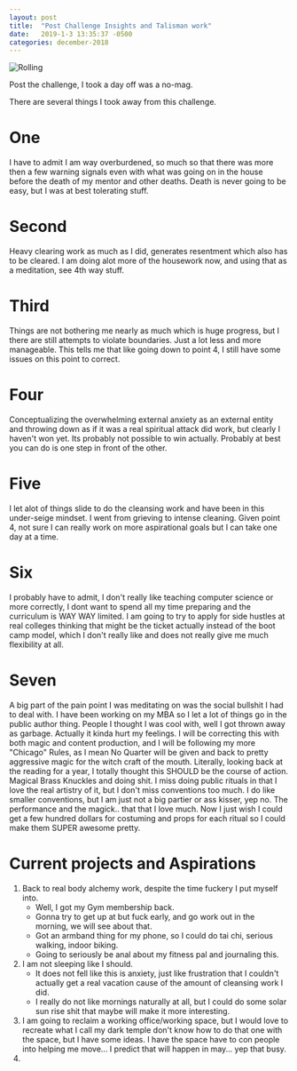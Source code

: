 ```yaml
---
layout: post
title:  "Post Challenge Insights and Talisman work"
date:   2019-1-3 13:35:37 -0500
categories: december-2018
---
```

![Rolling](https://vietnaminsider.vn/wp-content/uploads/2018/11/Vietnam-Seed-Market-Research-Report.jpg)

Post the challenge, I took a day off was a no-mag.

There are several things I took away from this challenge.  

# One
I have to admit I am way overburdened, so much so that there was more then a few warning signals even with what was going on in the house before the death of my mentor and other deaths.   Death is never going to be easy, but I was at best tolerating stuff.

# Second
Heavy clearing work as much as I did, generates resentment which also has to be cleared.  I am doing alot more of the housework now, and using that as a meditation, see 4th way stuff.  

# Third
Things are not bothering me nearly as much which is huge progress, but I there are still attempts to violate boundaries.  Just a lot less and more manageable.  This tells me that like going down to point 4, I still have some issues on this point to correct.  

# Four
Conceptualizing the overwhelming external anxiety as an external entity and throwing down as if it was a real spiritual attack did work, but clearly I haven't won yet.  Its probably not possible to win actually.  Probably at best you can do is one step in front of the other.

# Five
I let alot of things slide to do the cleansing work and have been in this under-seige mindset.  I went from grieving to intense cleaning.  Given point 4, not sure I can really work on more aspirational goals but I can take one day at a time.

# Six
I probably have to admit, I don't really like teaching computer science or more correctly, I dont want to spend all my time preparing and the curriculum is WAY WAY limited.  I am going to try to apply for side hustles at real colleges thinking that might be the ticket actually instead of the boot camp model, which I don't really like and does not really give me much flexibility at all.

# Seven
A big part of the pain point I was meditating on was the social bullshit I had to deal with.  I have been working on my MBA so I let a lot of things go in the public author thing.  People I thought I was cool with, well I got thrown away as garbage.  Actually it kinda hurt my feelings. 
I will be correcting this with both magic and content production, and I will be following my more "Chicago" Rules, as I mean No Quarter will be given and back to pretty aggressive magic for the witch craft of the mouth. Literally, looking back at the reading for a year, I totally thought this SHOULD be the course of action.  Magical Brass Knuckles and doing shit. I miss doing public rituals in that I love the real artistry of it, but I don't miss conventions too much.  I do like smaller conventions, but I am just not a big partier or ass kisser, yep no.   The performance and the magick.. that that I love much.  Now I just wish I could get a few hundred dollars for costuming and props for each ritual so I could make them SUPER awesome pretty.


# Current projects and Aspirations
1.  Back to real body alchemy work, despite the time fuckery I put myself into.
    -  Well, I got my Gym membership back. 
    -  Gonna try to get up at but fuck early, and go work out in the morning, we will see about that.
    -  Got an armband thing for my phone, so I could do tai chi, serious walking, indoor biking.
    -  Going to seriously be anal about my fitness pal and journaling this.
2.  I am not sleeping like I should.  
    - It does not fell like this is anxiety, just like frustration that I couldn't actually get a real vacation cause of the amount of cleansing work I did. 
    - I really do not like mornings naturally at all, but I could do some solar sun rise shit that maybe will make it more interesting.
3.  I am going to reclaim a working office/working space, but I would love to recreate what I call my dark temple don't know how to do that one with the space, but I have some ideas.  I have the space have to con people into helping me move... I predict that will happen in may... yep that busy.
4.  
